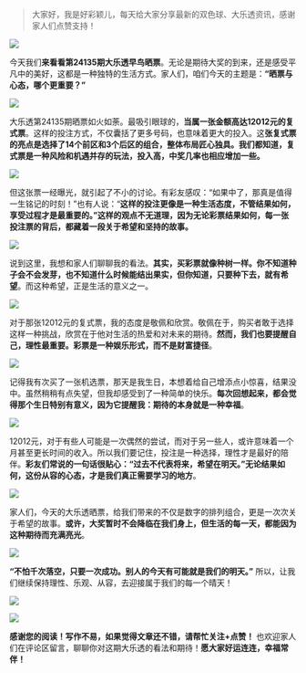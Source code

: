 > 大家好，我是好彩颖儿，每天给大家分享最新的双色球、大乐透资讯，感谢家人们点赞支持！


![](https://cdn.jsdelivr.net/gh/wangwenjie1314/PicCDN/2024-7-12/1720763627240-image.png)

今天我们**来看看第24135期大乐透早鸟晒票**。无论是期待大奖的到来，还是感受平凡中的美好，这都是一种独特的生活方式。家人们，咱们今天的主题是：**“晒票与心态，哪个更重要？”**  


![](https://cdn.jsdelivr.net/gh/wangwenjie1314/PicCDN/2024-11-20/1732065443246-image.png)


大乐透第24135期晒票如火如荼。最吸引眼球的，**当属一张金额高达12012元的复式票**。这样的投注方式，不仅囊括了更多号码，也意味着更大的投入。这**张复式票的亮点是选择了14个前区和3个后区的组合，整体布局匠心独具。我们都知道，复式票是一种风险和机遇并存的玩法，投入高，中奖几率也相应增加一些。**


![](https://cdn.jsdelivr.net/gh/wangwenjie1314/PicCDN/2024-11-20/1732065455641-image.png)



但这张票一经曝光，就引起了不小的讨论。有彩友感叹：“如果中了，那真是值得一生铭记的时刻！”也有人说：“**这样的投注更像是一种生活态度，不管结果如何，享受过程才是最重要的。”这样的观点不无道理，因为无论彩票结果如何，每一张投注票的背后，都藏着一段关于希望和坚持的故事。**


![](https://cdn.jsdelivr.net/gh/wangwenjie1314/PicCDN/2024-11-20/1732065672088-image.png)


说到这里，我想和家人们聊聊我的看法。**其实，买彩票就像种树一样。你不知道种子会不会发芽，也不知道什么时候能结出果实，但你知道，只要种下去，就有希望**。而这种希望，正是生活的意义之一。  


![](https://cdn.jsdelivr.net/gh/wangwenjie1314/PicCDN/2024-11-20/1732065652042-image.png)



对于那张12012元的复式票，我的态度是敬佩和欣赏。敬佩在于，购买者敢于选择这样一种挑战，欣赏在于他对生活的热爱和对未来的期待。**然而，我们也要提醒自己，理性最重要。彩票是一种娱乐形式，而不是财富捷径**。  


![](https://cdn.jsdelivr.net/gh/wangwenjie1314/PicCDN/2024-11-20/1732065621405-image.png)


记得我有次买了一张机选票，那天是我生日，本想着给自己增添点小惊喜，结果没中。虽然稍稍有点失望，但我却感受到了一种简单的快乐。**每次回想起来，都会觉得那个生日特别有意义，因为它提醒我：期待的本身就是一种幸福**。 


![](https://cdn.jsdelivr.net/gh/wangwenjie1314/PicCDN/2024-11-20/1732065612760-image.png)


12012元，对于有些人可能是一次偶然的尝试，而对于另一些人，或许意味着一个月甚至更长时间的收入。所以我们要记住，投注是一种选择，理性才是最好的陪伴。**彩友们常说的一句话很贴心：“过去不代表将来，希望在明天。”无论结果如何，这份从容的心态，才是我们真正需要学习的地方**。  


![](https://cdn.jsdelivr.net/gh/wangwenjie1314/PicCDN/2024-11-20/1732065527428-image.png)


家人们，今天的大乐透晒票，给我们带来的不仅是数字的排列组合，更是一次次关于希望的故事。**或许，大奖暂时不会降临在我们身上，但生活的每一天，都能因为这种期待而充满亮光**。 


![](https://cdn.jsdelivr.net/gh/wangwenjie1314/PicCDN/2024-11-20/1732065492971-image.png)


**“不怕千次落空，只要一次成功。别人的今天有可能就是我们的明天。”** 所以，让我们继续保持理性、乐观、从容，去迎接属于我们的每一个晴天！  


![](https://cdn.jsdelivr.net/gh/wangwenjie1314/PicCDN/2024-11-20/1732065483641-image.png)

![](https://cdn.jsdelivr.net/gh/wangwenjie1314/PicCDN/2024-11-20/1732065475408-image.png)

**感谢您的阅读！写作不易，如果觉得文章还不错，请帮忙关注+点赞！** 也欢迎家人们在评论区留言，聊聊你对这期大乐透的看法和期待！**愿大家好运连连，幸福常伴！**



